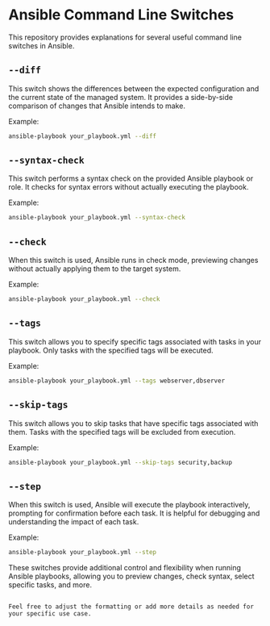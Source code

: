 # Ansible Command Line Switches

This repository provides explanations for several useful command line switches in Ansible.

## `--diff`

This switch shows the differences between the expected configuration and the current state of the managed system. It provides a side-by-side comparison of changes that Ansible intends to make.

Example:
```bash
ansible-playbook your_playbook.yml --diff
```

## `--syntax-check`

This switch performs a syntax check on the provided Ansible playbook or role. It checks for syntax errors without actually executing the playbook.

Example:
```bash
ansible-playbook your_playbook.yml --syntax-check
```

## `--check`

When this switch is used, Ansible runs in check mode, previewing changes without actually applying them to the target system.

Example:
```bash
ansible-playbook your_playbook.yml --check
```

## `--tags`

This switch allows you to specify specific tags associated with tasks in your playbook. Only tasks with the specified tags will be executed.

Example:
```bash
ansible-playbook your_playbook.yml --tags webserver,dbserver
```

## `--skip-tags`

This switch allows you to skip tasks that have specific tags associated with them. Tasks with the specified tags will be excluded from execution.

Example:
```bash
ansible-playbook your_playbook.yml --skip-tags security,backup
```

## `--step`

When this switch is used, Ansible will execute the playbook interactively, prompting for confirmation before each task. It is helpful for debugging and understanding the impact of each task.

Example:
```bash
ansible-playbook your_playbook.yml --step
```

These switches provide additional control and flexibility when running Ansible playbooks, allowing you to preview changes, check syntax, select specific tasks, and more.
```

Feel free to adjust the formatting or add more details as needed for your specific use case.
